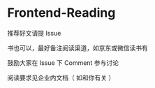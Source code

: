 # Frontend-Reading

推荐好文请提 Issue

书也可以，最好备注阅读渠道，如京东或微信读书有

鼓励大家在 Issue 下 Comment 参与讨论

阅读要求见企业内文档（ 如和你有关 ）
